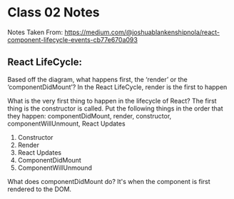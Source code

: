 # Class 02 Notes
Notes Taken From: https://medium.com/@joshuablankenshipnola/react-component-lifecycle-events-cb77e670a093

## React LifeCycle: 

Based off the diagram, what happens first, the ‘render’ or the ‘componentDidMount’?
In the React LifeCycle, render is the first to happen

What is the very first thing to happen in the lifecycle of React?
The first thing is the constructor is called. 
Put the following things in the order that they happen: componentDidMount, render, constructor, componentWillUnmount, React Updates
 1. Constructor
 2. Render
 3. React Updates
 4. ComponentDidMount
 5. ComponentWillUnmound

What does componentDidMount do?
It's when the component is first rendered to the DOM. 



